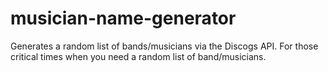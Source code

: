 # musician-name-generator
Generates a random list of bands/musicians via the Discogs API. For those critical times when you need a random list of band/musicians.
